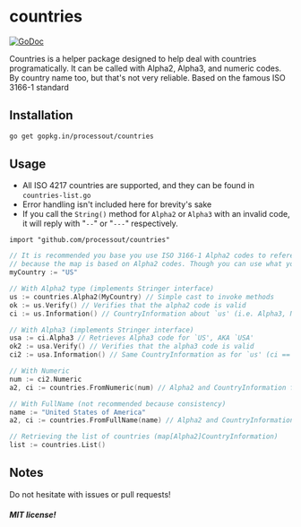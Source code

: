# countries

[![GoDoc](https://godoc.org/github.com/ProcessOut/countries?status.svg)](https://godoc.org/github.com/ProcessOut/countries)

Countries is a helper package designed to help deal with countries programatically.
It can be called with Alpha2, Alpha3, and numeric codes. By country name too, but that's
not very reliable. Based on the famous ISO 3166-1 standard

## Installation

```bash
go get gopkg.in/processout/countries
```

## Usage

- All ISO 4217 countries are supported, and they can be found in `countries-list.go`
- Error handling isn't included here for brevity's sake
- If you call the `String()` method for `Alpha2` or `Alpha3` with an invalid code, it will reply with "`--`" or "`---`" respectively.

`import "github.com/processout/countries"`

```go
// It is recommended you base you use ISO 3166-1 Alpha2 codes to reference countries,
// because the map is based on Alpha2 codes. Though you can use what you want.
myCountry := "US"

// With Alpha2 type (implements Stringer interface)
us := countries.Alpha2(MyCountry) // Simple cast to invoke methods
ok := us.Verify() // Verifies that the alpha2 code is valid
ci := us.Information() // CountryInformation about `us' (i.e. Alpha3, Numeric, FullName)

// With Alpha3 (implements Stringer interface)
usa := ci.Alpha3 // Retrieves Alpha3 code for `US', AKA `USA'
ok2 := usa.Verify() // Verifies that the alpha3 code is valid
ci2 := usa.Information() // Same CountryInformation as for `us' (ci == ci2)

// With Numeric
num := ci2.Numeric
a2, ci := countries.FromNumeric(num) // Alpha2 and CountryInformation from USA numeric

// With FullName (not recommended because consistency)
name := "United States of America"
a2, ci := countries.FromFullName(name) // Alpha2 and CountryInformation from USA full name

// Retrieving the list of countries (map[Alpha2]CountryInformation)
list := countries.List()
```

## Notes

 Do not hesitate with issues or pull requests!

##### MIT license!
